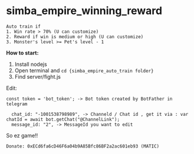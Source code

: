 # simba_empire_winning_reward

```
Auto train if
1. Win rate > 70% (U can customize)
2. Reward if win is medium or high (U can customize)
3. Monster's level >= Pet's level - 1
```


**How to start:**

1.  Install nodejs
2.  Open terminal and ```cd {simba_empire_auto_train folder}```
3.  Find server/fight.js

Edit:

```
const token = 'bot_token'; -> Bot token created by BotFather in telegram
```

```
  chat_id: "-1001538798989", -> Channeld / Chat id , get it via : var chatId = await bot.getChat("@ChannelLink");
  message_id: "2", -> MessageId you want to edit
```

So ez game!!

```
Donate: 0xECd6fa6cD46F6a04b9A85Bfc86BF2a2ac601eb93 (MATIC)
```
